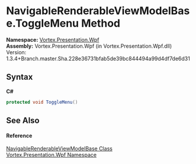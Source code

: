 # NavigableRenderableViewModelBase.ToggleMenu Method 
 

**Namespace:**&nbsp;<a href="N_Vortex_Presentation_Wpf.md">Vortex.Presentation.Wpf</a><br />**Assembly:**&nbsp;Vortex.Presentation.Wpf (in Vortex.Presentation.Wpf.dll) Version: 1.3.4+Branch.master.Sha.228e36731bfab5de39bc844494a99d4df7de6d31

## Syntax

**C#**<br />
``` C#
protected void ToggleMenu()
```


## See Also


#### Reference
<a href="T_Vortex_Presentation_Wpf_NavigableRenderableViewModelBase.md">NavigableRenderableViewModelBase Class</a><br /><a href="N_Vortex_Presentation_Wpf.md">Vortex.Presentation.Wpf Namespace</a><br />